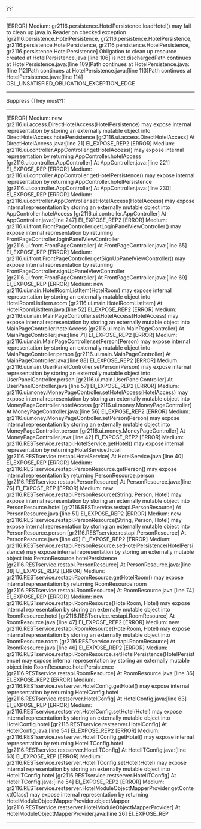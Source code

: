 ??:
*****************
[ERROR] Medium: gr2116.persistence.HotelPersistence.loadHotel() may fail to clean up java.io.Reader on checked exception [gr2116.persistence.HotelPersistence, gr2116.persistence.HotelPersistence, gr2116.persistence.HotelPersistence, gr2116.persistence.HotelPersistence, gr2116.persistence.HotelPersistence] Obligation to clean up resource created at HotelPersistence.java:[line 106] is not dischargedPath continues at HotelPersistence.java:[line 109]Path continues at HotelPersistence.java:[line 112]Path continues at HotelPersistence.java:[line 113]Path continues at HotelPersistence.java:[line 114] OBL_UNSATISFIED_OBLIGATION_EXCEPTION_EDGE
*****************


Suppress (They must?):
*****************
[ERROR] Medium: new gr2116.ui.access.DirectHotelAccess(HotelPersistence) may expose internal representation by storing an externally mutable object into DirectHotelAccess.hotelPersistence [gr2116.ui.access.DirectHotelAccess] At DirectHotelAccess.java:[line 21] EI_EXPOSE_REP2
[ERROR] Medium: gr2116.ui.controller.AppController.getHotelAccess() may expose internal representation by returning AppController.hotelAccess [gr2116.ui.controller.AppController] At AppController.java:[line 221] EI_EXPOSE_REP
[ERROR] Medium: gr2116.ui.controller.AppController.getHotelPersistence() may expose internal representation by returning AppController.hotelPersistence [gr2116.ui.controller.AppController] At AppController.java:[line 230] EI_EXPOSE_REP
[ERROR] Medium: gr2116.ui.controller.AppController.setHotelAccess(HotelAccess) may expose internal representation by storing an externally mutable object into AppController.hotelAccess [gr2116.ui.controller.AppController] At AppController.java:[line 247] EI_EXPOSE_REP2
[ERROR] Medium: gr2116.ui.front.FrontPageController.getLoginPanelViewController() may expose internal representation by returning FrontPageController.loginPanelViewController [gr2116.ui.front.FrontPageController] At FrontPageController.java:[line 65] EI_EXPOSE_REP
[ERROR] Medium: gr2116.ui.front.FrontPageController.getSignUpPanelViewController() may expose internal representation by returning FrontPageController.signUpPanelViewController [gr2116.ui.front.FrontPageController] At FrontPageController.java:[line 69] EI_EXPOSE_REP
[ERROR] Medium: new gr2116.ui.main.HotelRoomListItem(HotelRoom) may expose internal representation by storing an externally mutable object into HotelRoomListItem.room [gr2116.ui.main.HotelRoomListItem] At HotelRoomListItem.java:[line 52] EI_EXPOSE_REP2
[ERROR] Medium: gr2116.ui.main.MainPageController.setHotelAccess(HotelAccess) may expose internal representation by storing an externally mutable object into MainPageController.hotelAccess [gr2116.ui.main.MainPageController] At MainPageController.java:[line 71] EI_EXPOSE_REP2
[ERROR] Medium: gr2116.ui.main.MainPageController.setPerson(Person) may expose internal representation by storing an externally mutable object into MainPageController.person [gr2116.ui.main.MainPageController] At MainPageController.java:[line 88] EI_EXPOSE_REP2
[ERROR] Medium: gr2116.ui.main.UserPanelController.setPerson(Person) may expose internal representation by storing an externally mutable object into UserPanelController.person [gr2116.ui.main.UserPanelController] At UserPanelController.java:[line 57] EI_EXPOSE_REP2
[ERROR] Medium: gr2116.ui.money.MoneyPageController.setHotelAccess(HotelAccess) may expose internal representation by storing an externally mutable object into MoneyPageController.hotelAccess [gr2116.ui.money.MoneyPageController] At MoneyPageController.java:[line 56] EI_EXPOSE_REP2
[ERROR] Medium: gr2116.ui.money.MoneyPageController.setPerson(Person) may expose internal representation by storing an externally mutable object into MoneyPageController.person [gr2116.ui.money.MoneyPageController] At MoneyPageController.java:[line 42] EI_EXPOSE_REP2
[ERROR] Medium: gr2116.RESTservice.restapi.HotelService.getHotel() may expose internal representation by returning HotelService.hotel [gr2116.RESTservice.restapi.HotelService] At HotelService.java:[line 40] EI_EXPOSE_REP
[ERROR] Medium: gr2116.RESTservice.restapi.PersonResource.getPerson() may expose internal representation by returning PersonResource.person [gr2116.RESTservice.restapi.PersonResource] At PersonResource.java:[line 76] EI_EXPOSE_REP
[ERROR] Medium: new gr2116.RESTservice.restapi.PersonResource(String, Person, Hotel) may expose internal representation by storing an externally mutable object into PersonResource.hotel [gr2116.RESTservice.restapi.PersonResource] At PersonResource.java:[line 51] EI_EXPOSE_REP2
[ERROR] Medium: new gr2116.RESTservice.restapi.PersonResource(String, Person, Hotel) may expose internal representation by storing an externally mutable object into PersonResource.person [gr2116.RESTservice.restapi.PersonResource] At PersonResource.java:[line 49] EI_EXPOSE_REP2
[ERROR] Medium: gr2116.RESTservice.restapi.PersonResource.setHotelPersistence(HotelPersistence) may expose internal representation by storing an externally mutable object into PersonResource.hotelPersistence [gr2116.RESTservice.restapi.PersonResource] At PersonResource.java:[line 38] EI_EXPOSE_REP2
[ERROR] Medium: gr2116.RESTservice.restapi.RoomResource.getHotelRoom() may expose internal representation by returning RoomResource.room [gr2116.RESTservice.restapi.RoomResource] At RoomResource.java:[line 74] EI_EXPOSE_REP
[ERROR] Medium: new gr2116.RESTservice.restapi.RoomResource(HotelRoom, Hotel) may expose internal representation by storing an externally mutable object into RoomResource.hotel [gr2116.RESTservice.restapi.RoomResource] At RoomResource.java:[line 47] EI_EXPOSE_REP2
[ERROR] Medium: new gr2116.RESTservice.restapi.RoomResource(HotelRoom, Hotel) may expose internal representation by storing an externally mutable object into RoomResource.room [gr2116.RESTservice.restapi.RoomResource] At RoomResource.java:[line 46] EI_EXPOSE_REP2
[ERROR] Medium: gr2116.RESTservice.restapi.RoomResource.setHotelPersistence(HotelPersistence) may expose internal representation by storing an externally mutable object into RoomResource.hotelPersistence [gr2116.RESTservice.restapi.RoomResource] At RoomResource.java:[line 36] EI_EXPOSE_REP2
[ERROR] Medium: gr2116.RESTservice.restserver.HotelConfig.getHotel() may expose internal representation by returning HotelConfig.hotel [gr2116.RESTservice.restserver.HotelConfig] At HotelConfig.java:[line 63] EI_EXPOSE_REP
[ERROR] Medium: gr2116.RESTservice.restserver.HotelConfig.setHotel(Hotel) may expose internal representation by storing an externally mutable object into HotelConfig.hotel [gr2116.RESTservice.restserver.HotelConfig] At HotelConfig.java:[line 54] EI_EXPOSE_REP2
[ERROR] Medium: gr2116.RESTservice.restserver.HotelITConfig.getHotel() may expose internal representation by returning HotelITConfig.hotel [gr2116.RESTservice.restserver.HotelITConfig] At HotelITConfig.java:[line 63] EI_EXPOSE_REP
[ERROR] Medium: gr2116.RESTservice.restserver.HotelITConfig.setHotel(Hotel) may expose internal representation by storing an externally mutable object into HotelITConfig.hotel [gr2116.RESTservice.restserver.HotelITConfig] At HotelITConfig.java:[line 54] EI_EXPOSE_REP2
[ERROR] Medium: gr2116.RESTservice.restserver.HotelModuleObjectMapperProvider.getContext(Class) may expose internal representation by returning HotelModuleObjectMapperProvider.objectMapper [gr2116.RESTservice.restserver.HotelModuleObjectMapperProvider] At HotelModuleObjectMapperProvider.java:[line 26] EI_EXPOSE_REP
*****************





